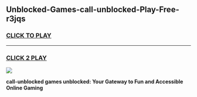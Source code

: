 
## Unblocked-Games-call-unblocked-Play-Free-r3jqs
<h3>
<a href="https://premium76.site?title=call-unblocked&ref=18A1">CLICK TO PLAY</a></h3>
<hr>

<h3>
<a href="https://premium76.site?title=call-unblocked&ref=18A1">CLICK 2 PLAY</a>
  
</h3>

<a href="https://premium76.site?title=call-unblocked&ref=18A1"><img src="https://clearcache.store/games.png"></a>


**call-unblocked games unblocked: Your Gateway to Fun and Accessible Online Gaming**
